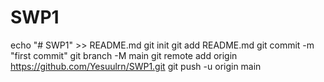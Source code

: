 # SWP1
echo "# SWP1" >> README.md
git init
git add README.md
git commit -m "first commit"
git branch -M main
git remote add origin https://github.com/Yesuulrn/SWP1.git
git push -u origin main
